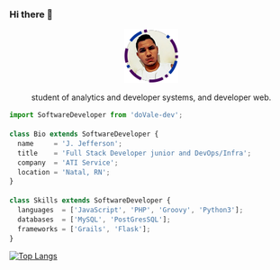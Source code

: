 ### Hi there 👋

<p align="center">
  <img src="https://github.com/Jefferson682/Jefferson682/blob/master/jeff-small.png" />
  <p align="center">student of analytics and developer systems, and developer web.</p>
</p>

```js
import SoftwareDeveloper from 'doVale-dev';

class Bio extends SoftwareDeveloper {
  name     = 'J. Jefferson';
  title    = 'Full Stack Developer junior and DevOps/Infra';
  company  = 'ATI Service';
  location = 'Natal, RN';
}

class Skills extends SoftwareDeveloper {
  languages  = ['JavaScript', 'PHP', 'Groovy', 'Python3'];
  databases  = ['MySQL', 'PostGresSQL'];
  frameworks = ['Grails', 'Flask'];
}
```
[![Top Langs](https://github-readme-stats.vercel.app/api/top-langs/?username=Jefferson682&layout=compact)](https://github.com/anuraghazra/github-readme-stats)

<!--
**Jefferson682/Jefferson682** is a ✨ _special_ ✨ repository because its `README.md` (this file) appears on your GitHub profile.

Here are some ideas to get you started:

- 🔭 I’m currently working on ...
- 🌱 I’m currently learning ...
- 👯 I’m looking to collaborate on ...
- 🤔 I’m looking for help with ...
- 💬 Ask me about ...
- 📫 How to reach me: ...
- ⚡ Fun fact: ...
-->
